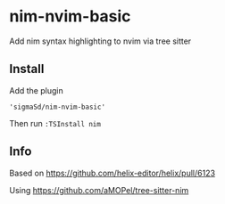 # nim-nvim-basic
Add nim syntax highlighting to nvim via tree sitter

## Install

Add the plugin

```
'sigmaSd/nim-nvim-basic'
```

Then run `:TSInstall nim`

## Info

Based on https://github.com/helix-editor/helix/pull/6123

Using https://github.com/aMOPel/tree-sitter-nim
